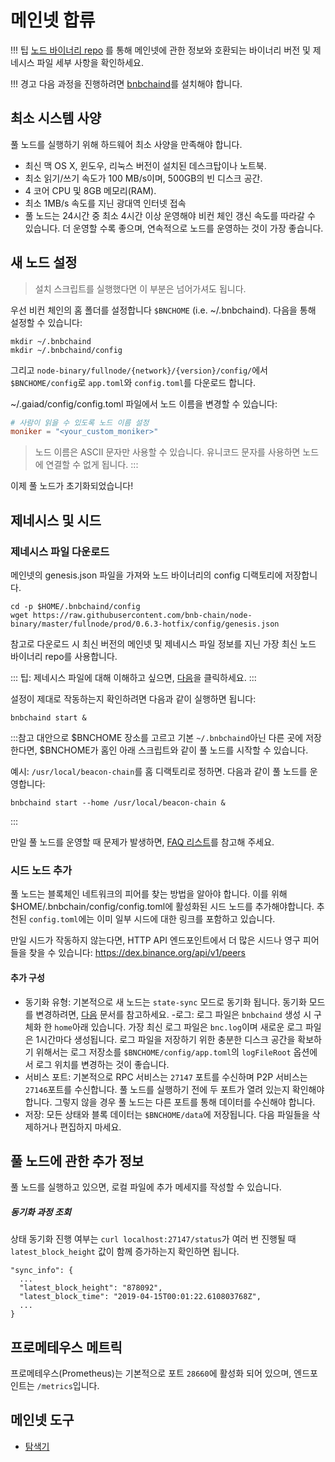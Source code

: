 # 메인넷 합류

!!! 팁
    [노드 바이너리 repo](https://github.com/bnb-chain/node-binary/blob/master/README.md) 를 통해 메인넷에 관한 정보와 호환되는 바이너리 버전 및 제네시스 파일 세부 사항을 확인하세요.

!!! 경고
    다음 과정을 진행하려면 [bnbchaind](install.md)를 설치해야 합니다.

## 최소 시스템 사양
풀 노드를 실행하기 위해 하드웨어 최소 사양을 만족해야 합니다.

*  최신 맥 OS X, 윈도우, 리눅스 버전이 설치된 데스크탑이나 노트북.
*  최소 읽기/쓰기 속도가 100 MB/s이며, 500GB의 빈 디스크 공간.
* 4 코어 CPU 및 8GB 메모리(RAM).
* 최소 1MB/s 속도를 지닌 광대역 인터넷 접속
* 풀 노드는 24시간 중 최소 4시간 이상 운영해야 비컨 체인 갱신 속도를 따라갈 수 있습니다. 더 운영할 수록 좋으며, 연속적으로 노드를 운영하는 것이 가장 좋습니다.

## 새 노드 설정
> 설치 스크립트를 실행했다면 이 부분은 넘어가셔도 됩니다.

우선 비컨 체인의 홈 폴더를 설정합니다 `$BNCHOME` (i.e. ~/.bnbchaind).
다음을 통해 설정할 수 있습니다:

```
mkdir ~/.bnbchaind
mkdir ~/.bnbchaind/config
```
그리고 `node-binary/fullnode/{network}/{version}/config/`에서 `$BNCHOME/config`로 `app.toml`와 `config.toml`를 다운로드 합니다. 

~/.gaiad/config/config.toml 파일에서 노드 이름을 변경할 수 있습니다:
```toml
# 사람이 읽을 수 있도록 노드 이름 설정
moniker = "<your_custom_moniker>"
```

> 노드 이름은 ASCII 문자만 사용할 수 있습니다. 유니코드 문자를 사용하면 노드에 연결할 수 없게 됩니다. :::


이제 풀 노드가 초기화되었습니다!

## 제네시스 및 시드

### 제네시스 파일 다운로드

메인넷의 genesis.json 파일을 가져와 노드 바이너리의 config 디랙토리에 저장합니다.
```
cd -p $HOME/.bnbchaind/config
wget https://raw.githubusercontent.com/bnb-chain/node-binary/master/fullnode/prod/0.6.3-hotfix/config/genesis.json
```

참고로 다운로드 시 최신 버전의 메인넷 및 제네시스 파일 정보를 지닌 가장 최신 노드 바이너리 repo를 사용합니다.

::: 팁: 제네시스 파일에 대해 이해하고 싶으면, [다음](../../learn/genesis.md)을 클릭하세요. :::

설정이 제대로 작동하는지 확인하려면 다음과 같이 실행하면 됩니다:

```shell
bnbchaind start &
```

:::참고
대안으로 $BNCHOME 장소를 고르고 기본 `~/.bnbchaind`아닌 다른 곳에 저장한다면, $BNCHOME가 홈인 아래 스크립트와 같이 풀 노드를 시작할 수 있습니다.

예시: `/usr/local/beacon-chain`를 홈 디랙토리로 정하면. 다음과 같이 풀 노드를 운영합니다:

```shell
bnbchaind start --home /usr/local/beacon-chain &
```
:::

만일 풀 노드를 운영할 때 문제가 발생하면, [FAQ 리스트](fullnodeissue.md)를 참고해 주세요.


### 시드 노드 추가
풀 노드는 블록체인 네트워크의 피어를 찾는 방법을 알아야 합니다. 이를 위해 $HOME/.bnbchain/config/config.toml에 활성화된 시드 노드를 추가해야합니다. 추천된 `config.toml`에는 이미 일부 시드에 대한 링크를 포함하고 있습니다.

만일 시드가 작동하지 않는다면, HTTP API 엔드포인트에서 더 많은 시드나 영구 피어들을 찾을 수 있습니다: https://dex.binance.org/api/v1/peers

#### 추가 구성
- 동기화 유형: 기본적으로 새 노드는 `state-sync` 모드로 동기화 됩니다. 동기화 모드를 변경하려면, [다음](./synctypes.md) 문서를 참고하세요.
-로그: 로그 파일은 `bnbchaind` 생성 시 구체화 한 `home`아래 있습니다.
  가장 최신 로그 파일은 `bnc.log`이며 새로운 로그 파일은 1시간마다 생성됩니다.
  로그 파일을 저장하기 위한 충분한 디스크 공간을 확보하기 위해서는 로그 저장소를 `$BNCHOME/config/app.toml`의 `logFileRoot` 옵션에서 로그 위치를 변경하는 것이 좋습니다.
- 서비스 포트: 기본적으로 RPC 서비스는 `27147` 포트를 수신하며 P2P 서비스는 `27146`포트를 수신합니다.
  풀 노드를 실행하기 전에 두 포트가 열려 있는지 확인해야 합니다. 그렇지 않을 경우 풀 노드는 다른 포트를 통해 데이터를 수신해야 합니다.
- 저장: 모든 상태와 블록 데이터는 `$BNCHOME/data`에 저장됩니다. 다음 파일들을 삭제하거나 편집하지 마세요.

## 풀 노드에 관한 추가 정보

풀 노드를 실행하고 있으면, 로컬 파일에 추가 메세지를 작성할 수 있습니다.

##### 동기화 과정 조회

상태 동기화 진행 여부는 `curl localhost:27147/status`가 여러 번 진행될 때 `latest_block_height` 값이 함께 증가하는지 확인하면 됩니다.

```
"sync_info": {
  ...
  "latest_block_height": "878092",
  "latest_block_time": "2019-04-15T00:01:22.610803768Z",
  ...
}
```

## 프로메테우스 메트릭

프로메테우스(Prometheus)는 기본적으로 포트 `28660`에 활성화 되어 있으며, 엔드포인트는 `/metrics`입니다.

## 메인넷 도구

* [탐색기](https://explorer.binance.org/)
